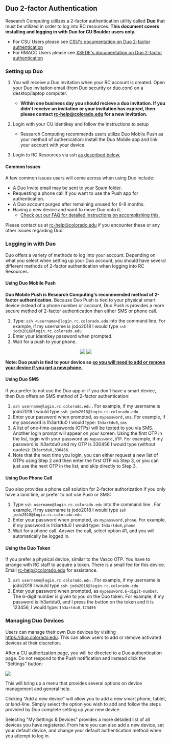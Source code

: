 ## Duo 2-factor Authentication

Research Computing utilizes a 2-factor authentication utility called **Duo** that must be utilized in order to log into RC resources. **This document covers installing and logging in with Duo for CU Boulder users only.**

- For CSU Users please see [CSU's documentation on Duo 2-factor authentication](https://www.acns.colostate.edu/hpc/#remote-login)
- For RMACC Users please see [XSEDE's documentation on Duo 2-factor authentication](https://portal.xsede.org/mfa)

### Setting up Duo

1. You will receive a Duo invitation when your RC account is created. Open your Duo invitation email (from Duo security or duo.com) on a desktop/laptop computer.

   * **Within one business day you should recieve a duo invitation. If you didn't receive an invitation or your invitation has expired, then please contact rc-help@colorado.edu for a new invitation.**
2. Login with your CU identikey and follow the instructions to setup
     - Research Computing recommends users utilize Duo Mobile Push as your method of authenication: install the Duo Mobile app and link your account with your device.
3. Login to RC Resources via ssh [as described below.](#logging-in-with-duo)

#### Common Issues
A few common issues users will come across when using Duo include:

* A Duo Invite email may be sent to your Spam folder.
* Requesting a phone call if you want to use the Push app for authentication.
* A Duo account purged after remaining unused for 6-9 months.
* Having a new device and want to move Duo onto it.
    * [Check out our FAQ for detailed instructions on accomplishing this.](https://curc.readthedocs.io/en/latest/faq.html#i-have-a-new-phone-how-do-i-move-my-duo-onto-it)

Please contact us at rc-help@colorado.edu if you encounter these or any other issues regarding Duo.

### Logging in with Duo

Duo offers a variety of methods to log into your account. Depending on what you select when setting up your Duo account, you should have several different methods of 2-factor authentication when logging into RC Resources. 

#### Using Duo Mobile Push

**Duo Mobile Push is Research Computing's recommended method of 2-factor authentication.** Because Duo Push is tied to your physical smart device instead of a phone number or account, Duo Push is provides a more secure method of 2-factor authentication than either SMS or phone call.

1. Type: `ssh <username>@login.rc.colorado.edu` into the command line. For example, if my username is jodo2018 I would type `ssh jodo2018@login.rc.colorado.edu`
2. Enter your identikey password when prompted. 
3. Wait for a push to your phone.  

<p align="middle">
  <img src="https://raw.githubusercontent.com/ResearchComputing/Documentation/dev/duo2factor/duo_app2.png"/>
  <img src="https://raw.githubusercontent.com/ResearchComputing/Documentation/dev/duo2factor/duo_app1.png" /> 
</p>

**Note: Duo push is tied to your device so [so you will need to add or remove your device if you get a new phone.](#managing-duo-devices)**


#### Using Duo SMS

If you prefer to not use the Duo app or if you don't have a smart device, then Duo offers an SMS method of 2-factor authentication:

1. `ssh username@login.rc.colorado.edu` . For example, if my username is jodo2018 I would type `ssh jodo2018@login.rc.colorado.edu`
2. Enter your password when prompted, as `mypassword,sms`. For example, if my password is Ih3artdu0 I would type: `Ih3artdu0,sms`
3. A list of one-time-passwords (OTPs) will be texted to you via SMS. Another login prompt will appear on your screen. Using the first OTP in the list, login with your password as `mypassword,OTP`. For example, if my password is Ih3artdu0 and my OTP is 330456 I would type (without quotes): `Ih3artdu0,330456`.
4. Note that the next time you login, you can either request a new list of OTPs using Step 2 and then enter the first OTP via Step 3, or you can just use the next OTP in the list, and skip directly to Step 3.

#### Using Duo Phone Call

Duo also provides a phone call solution for 2-factor authorization if you only have a land line, or prefer to not use Push or SMS:

1. Type `ssh username@login.rc.colorado.edu` into the command line . For example, if my username is jodo2018 I would type `ssh jodo2018@login.rc.colorado.edu`
2. Enter your password when prompted, as `mypassword,phone`. For example, if my password is Ih3artdu0 I would type: `Ih3artdu0,phone`
3. Wait for a phone call. Answer the call, select option #1, and you will automatically be logged in.

#### Using the Duo Token

If you prefer a physical device, similar to the Vasco OTP.  You have to arrange with RC staff to acquire a token. There is a small fee for this device.  Email rc-help@colorado.edu for assistance.

1. `ssh username@login.rc.colorado.edu` . For example, if my username is jodo2018 I would type `ssh jodo2018@login.rc.colorado.edu`
2. Enter your password when prompted, as `mypassword,6-digit-number`. The 6-digit number is given to you on the Duo token.  For example, if my password is Ih3artdu0, and I press the button on the token and it is 123456, I would type: `Ih3artdu0,123456` 

### Managing Duo Devices

Users can manage their own Duo devices by visiting <a href="https://duo.colorado.edu">https://duo.colorado.edu</a>. This can allow users to add or remove activated devices at their discretion.

After a CU authorization page, you will be directed to a Duo authentication page. Do not respond to the Push notification and instead click the "Settings" button: 

![](https://raw.githubusercontent.com/ResearchComputing/Documentation/master/FAQ/duo-management1edit.png)

This will bring up a menu that provides several options on device management and general help. 

Clicking "Add a new device" will allow you to add a new smart phone, tablet, or land-line. Simply select the option you wish to add and follow the steps provided by Duo complete setting up your new device. 

Selecting "My Settings & Devices" provides a more detailed list of all devices you have registered. From here you can also add a new device, set your default device, and change your default authentication method when you attempt to log in.
